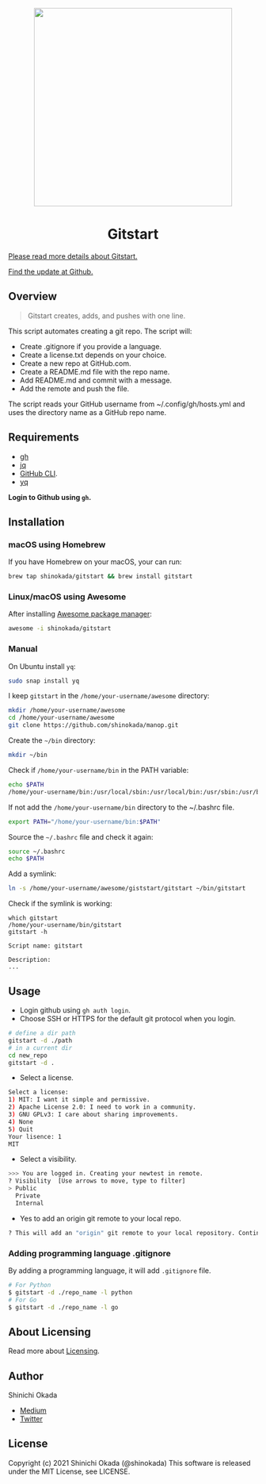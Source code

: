 <p align="center">
<img width="400" src="https://raw.githubusercontent.com/shinokada/gitstart/main/images/gitstart.png" />
</p>
<h1  align="center">Gitstart</h1>



[Please read more details about Gitstart.](https://towardsdatascience.com/automate-creating-a-new-github-repository-with-gitstart-1ae961b99866)

[Find the update at Github.](https://github.com/shinokada/gitstart)

## Overview

> Gitstart creates, adds, and pushes with one line.

This script automates creating a git repo. The script will:

- Create .gitignore if you provide a language.
- Create a license.txt depends on your choice.
- Create a new repo at GitHub.com.
- Create a README.md file with the repo name.
- Add README.md and commit with a message.
- Add the remote and push the file.

The script reads your GitHub username from ~/.config/gh/hosts.yml and uses the directory name as a GitHub repo name.

## Requirements

- [gh](https://cli.github.com/)
- [jq](https://stedolan.github.io/jq/)
- [GitHub CLI](https://cli.github.com/manual/).
- [yq](https://github.com/mikefarah/yq)

**Login to Github using `gh`.**

## Installation

### macOS using Homebrew

If you have Homebrew on your macOS, your can run:

```sh
brew tap shinokada/gitstart && brew install gitstart
```

### Linux/macOS using Awesome

After installing [Awesome package manager](https://github.com/shinokada/awesome):

```sh
awesome -i shinokada/gitstart
```

### Manual

On Ubuntu install `yq`:

```sh
sudo snap install yq
```

I keep `gitstart` in the `/home/your-username/awesome` directory:

```sh
mkdir /home/your-username/awesome
cd /home/your-username/awesome
git clone https://github.com/shinokada/manop.git
```

Create the `~/bin` directory:

```sh
mkdir ~/bin
```

Check if `/home/your-username/bin` in the PATH variable:

```sh
echo $PATH
/home/your-username/bin:/usr/local/sbin:/usr/local/bin:/usr/sbin:/usr/bin:/sbin:/bin:/usr/games:/usr/local/games:/snap/bin
```

If not add the `/home/your-username/bin` directory to the ~/.bashrc file.

```sh
export PATH="/home/your-username/bin:$PATH"
```

Source the `~/.bashrc` file and check it again:

```sh
source ~/.bashrc
echo $PATH
```

Add a symlink:

```sh
ln -s /home/your-username/awesome/giststart/gitstart ~/bin/gitstart
```

Check if the symlink is working:

```
which gitstart
/home/your-username/bin/gitstart
gitstart -h

Script name: gitstart

Description:
...
```

## Usage

- Login github using `gh auth login`.
- Choose SSH or HTTPS for the default git protocol when you login.

```sh
# define a dir path
gitstart -d ./path
# in a current dir
cd new_repo
gitstart -d .
```

- Select a license.
  
```sh
Select a license:
1) MIT: I want it simple and permissive.
2) Apache License 2.0: I need to work in a community.
3) GNU GPLv3: I care about sharing improvements.
4) None
5) Quit
Your lisence: 1
MIT
```

- Select a visibility.

```sh
>>> You are logged in. Creating your newtest in remote.
? Visibility  [Use arrows to move, type to filter]
> Public
  Private
  Internal
```

- Yes to add an origin git remote to your local repo.

```sh
? This will add an "origin" git remote to your local repository. Continue? Yes
```

### Adding programming language .gitignore

By adding a programming language, it will add `.gitignore` file.

```bash
# For Python
$ gitstart -d ./repo_name -l python
# For Go
$ gitstart -d ./repo_name -l go
```

## About Licensing

Read more about [Licensing](https://docs.github.com/en/free-pro-team@latest/rest/reference/licenses).

## Author

Shinichi Okada

- [Medium](https://shinichiokada.medium.com/)
- [Twitter](https://twitter.com/shinokada)

## License

Copyright (c) 2021 Shinichi Okada (@shinokada)
This software is released under the MIT License, see LICENSE.
